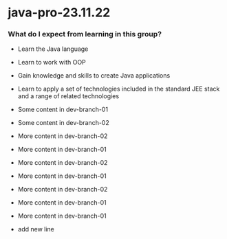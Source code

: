 # java-pro-23.11.22

### What do I expect from learning in this group?

* Learn the Java language

* Learn to work with OOP

* Gain knowledge and skills to create Java applications

* Learn to apply a set of technologies included in the standard JEE stack and a range of related technologies

* Some content in dev-branch-01

* Some content in dev-branch-02

* More content in dev-branch-02

* More content in dev-branch-01

* More content in dev-branch-02

* More content in dev-branch-01

* More content in dev-branch-02

* More content in dev-branch-01

* More content in dev-branch-01

* add new line
